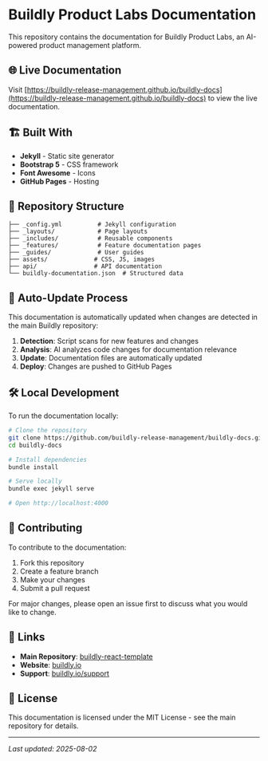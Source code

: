 # Buildly Product Labs Documentation

This repository contains the documentation for Buildly Product Labs, an AI-powered product management platform.

## 🌐 Live Documentation

Visit [https://buildly-release-management.github.io/buildly-docs](https://buildly-release-management.github.io/buildly-docs) to view the live documentation.

## 🏗️ Built With

- **Jekyll** - Static site generator
- **Bootstrap 5** - CSS framework
- **Font Awesome** - Icons
- **GitHub Pages** - Hosting

## 📁 Repository Structure

```
├── _config.yml          # Jekyll configuration
├── _layouts/            # Page layouts
├── _includes/           # Reusable components
├── _features/           # Feature documentation pages
├── _guides/             # User guides
├── assets/             # CSS, JS, images
├── api/                # API documentation
└── buildly-documentation.json  # Structured data
```

## 🔄 Auto-Update Process

This documentation is automatically updated when changes are detected in the main Buildly repository:

1. **Detection**: Script scans for new features and changes
2. **Analysis**: AI analyzes code changes for documentation relevance
3. **Update**: Documentation files are automatically updated
4. **Deploy**: Changes are pushed to GitHub Pages

## 🛠️ Local Development

To run the documentation locally:

```bash
# Clone the repository
git clone https://github.com/buildly-release-management/buildly-docs.git
cd buildly-docs

# Install dependencies
bundle install

# Serve locally
bundle exec jekyll serve

# Open http://localhost:4000
```

## 📝 Contributing

To contribute to the documentation:

1. Fork this repository
2. Create a feature branch
3. Make your changes
4. Submit a pull request

For major changes, please open an issue first to discuss what you would like to change.

## 🔗 Links

- **Main Repository**: [buildly-react-template](https://github.com/buildlyio/buildly-react-template)
- **Website**: [buildly.io](https://buildly.io)
- **Support**: [buildly.io/support](https://buildly.io/support)

## 📄 License

This documentation is licensed under the MIT License - see the main repository for details.

---

*Last updated: 2025-08-02*